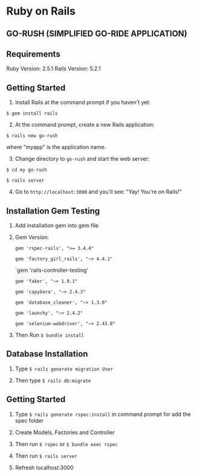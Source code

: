 <!-- # README

This README would normally document whatever steps are necessary to get the
application up and running.

Things you may want to cover:

* Ruby version


* System dependencies

* Configuration

* Database creation

* Database initialization

* How to run the test suite

* Services (job queues, cache servers, search engines, etc.)

* Deployment instructions

* ... -->


# Ruby on Rails

## GO-RUSH (SIMPLIFIED GO-RIDE APPLICATION)

## Requirements

Ruby Version: 2.5.1
Rails Version: 5.2.1

## Getting Started

1. Install Rails at the command prompt if you haven't yet:

`$ gem install rails`

2. At the command prompt, create a new Rails application:

`$ rails new go-rush`

where "myapp" is the application name.

3. Change directory to `go-rush` and start the web server:

`$ cd my go-rush`

`$ rails server`

4. Go to `http://localhost:3000` and you'll see: "Yay! You're on Rails!"

## Installation Gem Testing

1. Add installation gem into gem file 

2. Gem Version:
   
   `gem 'rspec-rails', ">= 3.4.4"`

   `gem 'factory_girl_rails', "~> 4.4.1"`

   `gem 'rails-controller-testing'
   
   `gem 'faker', "~> 1.9.1"`
   
   `gem 'capybara', "~> 2.4.3"`
   
   `gem 'database_cleaner', "~> 1.3.0"`
   
   `gem 'launchy', "~> 2.4.2"`
   
   `gem 'selenium-webdriver', "~> 2.43.0"`

3. Then Run `$ bundle install`

## Database Installation

1. Type `$ rails generate migration User`

2. Then type `$ rails db:migrate`

## Getting Started 

1. Type `$ rails generate rspec:install` in command prompt for add the spec folder

2. Create Models, Factories and Controller

3. Then run `$ rspec` or `$ bundle exec rspec`

4. Then run `$ rails server` 

5. Refresh localhost:3000






